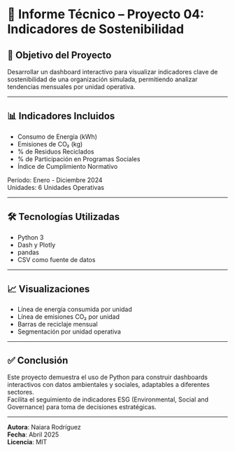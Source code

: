 # 📄 Informe Técnico – Proyecto 04: Indicadores de Sostenibilidad

## 🎯 Objetivo del Proyecto

Desarrollar un dashboard interactivo para visualizar indicadores clave de sostenibilidad de una organización simulada, permitiendo analizar tendencias mensuales por unidad operativa.

---

## 📊 Indicadores Incluidos

- Consumo de Energía (kWh)
- Emisiones de CO₂ (kg)
- % de Residuos Reciclados
- % de Participación en Programas Sociales
- Índice de Cumplimiento Normativo

Período: Enero - Diciembre 2024  
Unidades: 6 Unidades Operativas

---

## 🛠️ Tecnologías Utilizadas

- Python 3
- Dash y Plotly
- pandas
- CSV como fuente de datos

---

## 📈 Visualizaciones

- Línea de energía consumida por unidad
- Línea de emisiones CO₂ por unidad
- Barras de reciclaje mensual
- Segmentación por unidad operativa

---

## ✅ Conclusión

Este proyecto demuestra el uso de Python para construir dashboards interactivos con datos ambientales y sociales, adaptables a diferentes sectores.  
Facilita el seguimiento de indicadores ESG (Environmental, Social and Governance) para toma de decisiones estratégicas.

---

**Autora**: Naiara Rodríguez  
**Fecha**: Abril 2025  
**Licencia**: MIT
